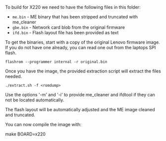 To build for X220 we need to have the following files in this folder:
* `me.bin` - ME binary that has been stripped and truncated with me_cleaner
* `gbe.bin` - Network card blob from the original firmware
* `ifd.bin` - Flash layout file has been provided as text

To get the binaries, start with a copy of the original Lenovo firmware image.
If you do not have one already, you can read one out from the laptops SPI flash.

```
flashrom --programmer internal -r original.bin
```

Once you have the image, the provided extraction script will extract the files needed.

```
./extract.sh -f <romdump>
```

Use the options '-m' and '-i' to provide me_cleaner and ifdtool if they can not be located
automatically.

The flash layout will be automatically adjusted and the ME image cleaned and truncated.

You can now compile the image with:

make BOARD=x220
